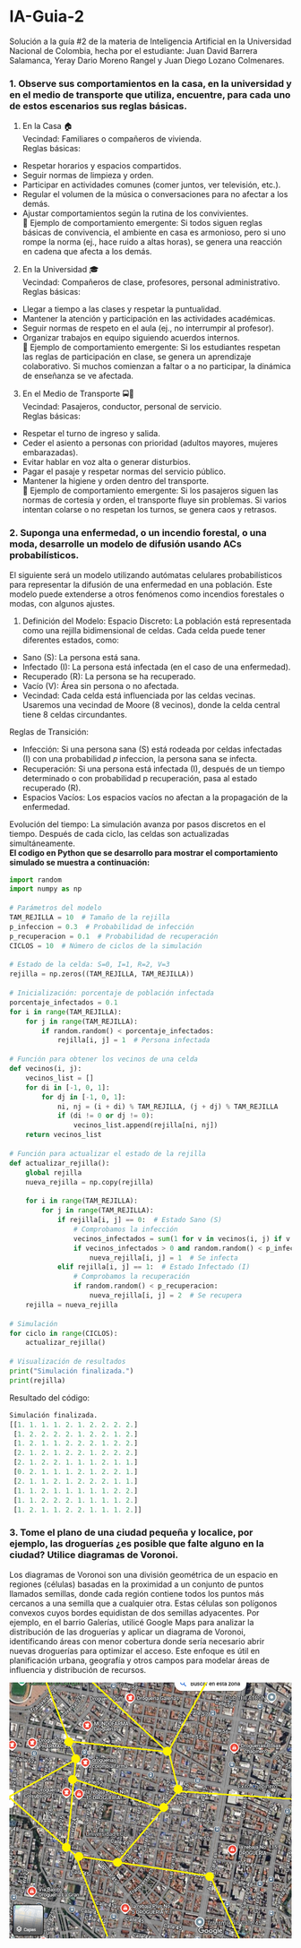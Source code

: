# IA-Guia-2
Solución a la guía #2 de la materia de Inteligencia Artificial en la Universidad Nacional de Colombia, hecha por el estudiante: Juan David Barrera Salamanca, Yeray Dario Moreno Rangel y Juan Diego Lozano Colmenares.
### 1. Observe sus comportamientos en la casa, en la universidad y en el medio de transporte que utiliza, encuentre, para cada uno de estos escenarios sus reglas básicas.
1. En la Casa 🏠 <br>
Vecindad: Familiares o compañeros de vivienda. <br>
Reglas básicas:

- Respetar horarios y espacios compartidos.
- Seguir normas de limpieza y orden.
- Participar en actividades comunes (comer juntos, ver televisión, etc.).
- Regular el volumen de la música o conversaciones para no afectar a los demás.
- Ajustar comportamientos según la rutina de los convivientes. <br>
📌 Ejemplo de comportamiento emergente: Si todos siguen reglas básicas de convivencia, el ambiente en casa es armonioso, pero si uno rompe la norma (ej., hace ruido a altas horas), se genera una reacción en cadena que afecta a los demás.

2. En la Universidad 🎓 <br>
Vecindad: Compañeros de clase, profesores, personal administrativo.<br>
Reglas básicas:

- Llegar a tiempo a las clases y respetar la puntualidad.
- Mantener la atención y participación en las actividades académicas.
- Seguir normas de respeto en el aula (ej., no interrumpir al profesor).
- Organizar trabajos en equipo siguiendo acuerdos internos. <br>
📌 Ejemplo de comportamiento emergente: Si los estudiantes respetan las reglas de participación en clase, se genera un aprendizaje colaborativo. Si muchos comienzan a faltar o a no participar, la dinámica de enseñanza se ve afectada.

3. En el Medio de Transporte 🚍🚆 <br>
Vecindad: Pasajeros, conductor, personal de servicio.<br>
Reglas básicas:

- Respetar el turno de ingreso y salida.
- Ceder el asiento a personas con prioridad (adultos mayores, mujeres embarazadas).
- Evitar hablar en voz alta o generar disturbios.
- Pagar el pasaje y respetar normas del servicio público.
- Mantener la higiene y orden dentro del transporte. <br>
📌 Ejemplo de comportamiento emergente: Si los pasajeros siguen las normas de cortesía y orden, el transporte fluye sin problemas. Si varios intentan colarse o no respetan los turnos, se genera caos y retrasos.
### 2. Suponga una enfermedad, o un incendio forestal, o una moda, desarrolle un modelo de difusión usando ACs probabilísticos.

El siguiente será un modelo utilizando autómatas celulares probabilísticos para representar la difusión de una enfermedad en una población. Este modelo puede extenderse a otros fenómenos como incendios forestales o modas, con algunos ajustes.

1. Definición del Modelo:
Espacio Discreto: La población está representada como una rejilla bidimensional de celdas. Cada celda puede tener diferentes estados, como:

- Sano (S): La persona está sana.
- Infectado (I): La persona está infectada (en el caso de una enfermedad).
- Recuperado (R): La persona se ha recuperado.
- Vacío (V): Área sin persona o no afectada.
- Vecindad: Cada celda está influenciada por las celdas vecinas. Usaremos una vecindad de Moore (8 vecinos), donde la celda central tiene 8 celdas circundantes.

Reglas de Transición:

- Infección: Si una persona sana (S) está rodeada por celdas infectadas (I) con una probabilidad  𝑝 infeccion, la persona sana se infecta. 
- Recuperación: Si una persona está infectada (I), después de un tiempo determinado o con probabilidad p recuperación, pasa al estado recuperado (R).
- Espacios Vacíos: Los espacios vacíos no afectan a la propagación de la enfermedad.

Evolución del tiempo:
La simulación avanza por pasos discretos en el tiempo. Después de cada ciclo, las celdas son actualizadas simultáneamente. <br>
**El codigo en Python que se desarrollo para mostrar el comportamiento simulado se muestra a continuación:**
```python
import random
import numpy as np

# Parámetros del modelo
TAM_REJILLA = 10  # Tamaño de la rejilla
p_infeccion = 0.3  # Probabilidad de infección
p_recuperacion = 0.1  # Probabilidad de recuperación
CICLOS = 10  # Número de ciclos de la simulación

# Estado de la celda: S=0, I=1, R=2, V=3
rejilla = np.zeros((TAM_REJILLA, TAM_REJILLA))

# Inicialización: porcentaje de población infectada
porcentaje_infectados = 0.1
for i in range(TAM_REJILLA):
    for j in range(TAM_REJILLA):
        if random.random() < porcentaje_infectados:
            rejilla[i, j] = 1  # Persona infectada

# Función para obtener los vecinos de una celda
def vecinos(i, j):
    vecinos_list = []
    for di in [-1, 0, 1]:
        for dj in [-1, 0, 1]:
            ni, nj = (i + di) % TAM_REJILLA, (j + dj) % TAM_REJILLA
            if (di != 0 or dj != 0):
                vecinos_list.append(rejilla[ni, nj])
    return vecinos_list

# Función para actualizar el estado de la rejilla
def actualizar_rejilla():
    global rejilla
    nueva_rejilla = np.copy(rejilla)
    
    for i in range(TAM_REJILLA):
        for j in range(TAM_REJILLA):
            if rejilla[i, j] == 0:  # Estado Sano (S)
                # Comprobamos la infección
                vecinos_infectados = sum(1 for v in vecinos(i, j) if v == 1)
                if vecinos_infectados > 0 and random.random() < p_infeccion:
                    nueva_rejilla[i, j] = 1  # Se infecta
            elif rejilla[i, j] == 1:  # Estado Infectado (I)
                # Comprobamos la recuperación
                if random.random() < p_recuperacion:
                    nueva_rejilla[i, j] = 2  # Se recupera
    rejilla = nueva_rejilla

# Simulación
for ciclo in range(CICLOS):
    actualizar_rejilla()

# Visualización de resultados
print("Simulación finalizada.")
print(rejilla)
```
Resultado del código:
```python
Simulación finalizada.
[[1. 1. 1. 1. 2. 1. 2. 2. 2. 2.]
 [1. 2. 2. 2. 2. 1. 2. 2. 1. 2.]
 [1. 2. 1. 1. 2. 2. 2. 1. 2. 2.]
 [2. 1. 2. 1. 2. 2. 1. 2. 2. 2.]
 [2. 1. 2. 2. 1. 1. 1. 2. 1. 1.]
 [0. 2. 1. 1. 1. 2. 1. 2. 2. 1.]
 [2. 1. 1. 2. 1. 2. 2. 2. 1. 1.]
 [1. 1. 2. 1. 1. 1. 1. 1. 2. 2.]
 [1. 1. 2. 2. 2. 1. 1. 1. 1. 2.]
 [1. 2. 1. 1. 2. 2. 1. 1. 1. 2.]]
```
### 3. Tome el plano de una ciudad pequeña y localice, por ejemplo, las droguerías ¿es posible que falte alguno en la ciudad? Utilice diagramas de Voronoi.

Los diagramas de Voronoi son una división geométrica de un espacio en regiones (células) basadas en la proximidad a un conjunto de puntos llamados semillas, donde cada región contiene todos los puntos más cercanos a una semilla que a cualquier otra. Estas células son polígonos convexos cuyos bordes equidistan de dos semillas adyacentes. Por ejemplo, en el barrio Galerías, utilicé Google Maps para analizar la distribución de las droguerías y aplicar un diagrama de Voronoi, identificando áreas con menor cobertura donde sería necesario abrir nuevas droguerías para optimizar el acceso. Este enfoque es útil en planificación urbana, geografía y otros campos para modelar áreas de influencia y distribución de recursos.

![Imagen](https://github.com/jubarreras/IA-Guia-2/blob/main/Captura%20de%20pantalla%202025-03-05%20121613.png)
